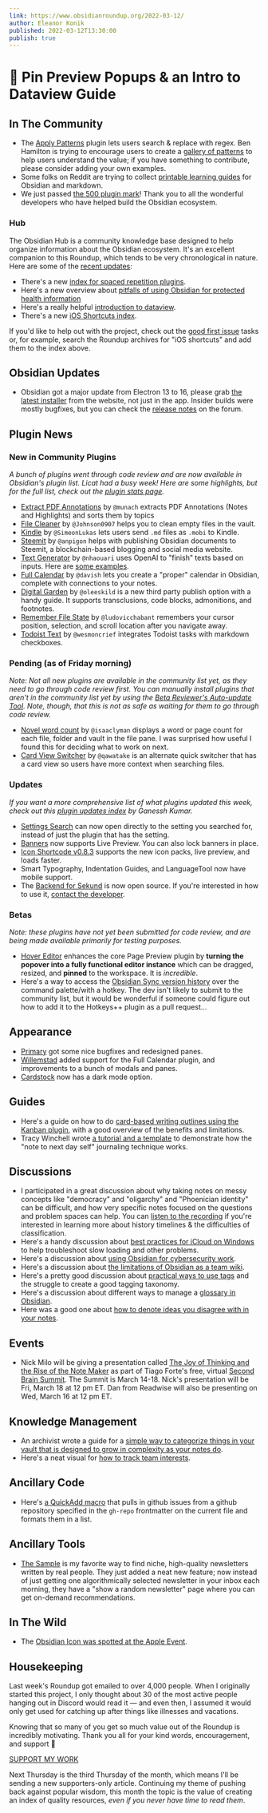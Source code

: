 ```yaml
---
link: https://www.obsidianroundup.org/2022-03-12/
author: Eleanor Konik
published: 2022-03-12T13:30:00
publish: true
---
```


# 🌠 Pin Preview Popups & an Intro to Dataview Guide
## In The Community

-   The [Apply Patterns](https://github.com/jglev/obsidian-apply-patterns-plugin) plugin lets users search & replace with regex. Ben Hamilton is trying to encourage users to create a [gallery of patterns](https://github.com/jglev/obsidian-apply-patterns-plugin/discussions/43) to help users understand the value; if you have something to contribute, please consider adding your own examples.
-   Some folks on Reddit are trying to collect [printable learning guides](https://www.reddit.com/r/ObsidianMD/comments/t9msb3/anybody_have_useful_obsidianmarkdown_printables/) for Obsidian and markdown.
-   We just passed [the 500 plugin mark](https://obsidian.md/plugins)! Thank you to all the wonderful developers who have helped build the Obsidian ecosystem.

### Hub

The Obsidian Hub is a community knowledge base designed to help organize information about the Obsidian ecosystem. It's an excellent companion to this Roundup, which tends to be very chronological in nature. Here are some of the [recent updates](https://github.com/obsidian-community/obsidian-hub/pulls?q=is%3Apr+is%3Amerged+sort%3Aupdated-desc+-label%3A%22scripted+update%22+-label%3A%22hub+tools+%26+scripts%22+%3E+):

-   There's a new [index for spaced repetition plugins](https://publish.obsidian.md/hub/02+-+Community+Expansions/02.01+Plugins+by+Category/Spaced+Repetition+Plugins).
-   Here's a new overview about [pitfalls of using Obsidian for protected health information](https://publish.obsidian.md/hub/04+-+Guides%2C+Workflows%2C+%26+Courses/Guides/HIPAA+Requirements+and+Obsidian+Primer)
-   Here's a really helpful [introduction to dataview](https://publish.obsidian.md/hub/04+-+Guides%2C+Workflows%2C+%26+Courses/Guides/An+Introduction+to+Dataview).
-   There's a new [iOS Shortcuts index](https://publish.obsidian.md/hub/02+-+Community+Expansions/02.04+Auxiliary+Tools+by+Category/iOS+Shortcuts).

If you'd like to help out with the project, check out the [good first issue](https://github.com/obsidian-community/obsidian-hub/issues?q=is%3Aissue+is%3Aopen+label%3A%22good+first+issue%22) tasks or, for example, search the Roundup archives for "iOS shortcuts" and add them to the index above.

## Obsidian Updates

-   Obsidian got a major update from Electron 13 to 16, please grab [the latest installer](https://obsidian.md/) from the website, not just in the app. Insider builds were mostly bugfixes, but you can check the [release notes](https://forum.obsidian.md/c/announcements/13) on the forum.

## Plugin News

### New in Community Plugins

_A bunch of plugins went through code review and are now available in Obsidian's plugin list. Licat had a busy week! Here are some highlights, but for the full list, check out the [plugin stats page](https://obsidian-plugin-stats.vercel.app/new)._

-   [Extract PDF Annotations](https://github.com/munach/obsidian-pdf-annotations) by `@munach` extracts PDF Annotations (Notes and Highlights) and sorts them by topics
-   [File Cleaner](https://github.com/Johnson0907/obsidian-file-cleaner) by `@Johnson0907` helps you to clean empty files in the vault.
-   [Kindle](https://github.com/SimeonLukas/obsidian-kindle-export) by `@SimeonLukas` lets users send `.md` files as `.mobi` to Kindle.
-   [Steemit](https://github.com/anpigon/obsidian-steemit-plugin) by `@anpigon` helps with publishing Obsidian documents to Steemit, a blockchain-based blogging and social media website.
-   [Text Generator](https://github.com/nhaouari/obsidian-textgenerator-plugin) by `@nhaouari` uses OpenAI to "finish" texts based on inputs. Here are [some examples](https://github.com/nhaouari/obsidian-textgenerator-plugin/blob/master/recipes.md).
-   [Full Calendar](https://github.com/davish/obsidian-full-calendar) by `@davish` lets you create a "proper" calendar in Obsidian, complete with connections to your notes.
-   [Digital Garden](https://github.com/oleeskild/obsidian-digital-garden) by `@oleeskild` is a new third party publish option with a handy guide. It supports transclusions, code blocks, admonitions, and footnotes.
-   [Remember File State](https://github.com/ludovicchabant/obsidian-remember-file-state) by `@ludovicchabant` remembers your cursor position, selection, and scroll location after you navigate away.
-   [Todoist Text](https://github.com/wesmoncrief/obsidian-todoist-text) by `@wesmoncrief` integrates Todoist tasks with markdown checkboxes.

### Pending (as of Friday morning)

_Note: Not all new plugins are available in the community list yet, as they need to go through code review first. You can manually install plugins that aren't in the community list yet by using the [Beta Reviewer's Auto-update Tool](https://github.com/TfTHacker/obsidian42-brat). Note, though, that this is not as safe as waiting for them to go through code review._

-   [Novel word count](https://github.com/isaaclyman/novel-word-count-obsidian) by `@isaaclyman` displays a word or page count for each file, folder and vault in the file pane. I was surprised how useful I found this for deciding what to work on next.
-   [Card View Switcher](https://github.com/qawatake/obsidian-card-view-switcher-plugin) by `@qawatake` is an alternate quick switcher that has a card view so users have more context when searching files.

### Updates

_If you want a more comprehensive list of what plugins updated this week, check out this [plugin updates index](https://obsidian-plugin-stats.vercel.app/updates) by Ganessh Kumar._

-   [Settings Search](https://github.com/valentine195/obsidian-settings-search/releases) can now open directly to the setting you searched for, instead of just the plugin that has the setting.
-   [Banners](https://github.com/noatpad/obsidian-banners/releases/tag/1.3.1) now supports Live Preview. You can also lock banners in place.
-   [Icon Shortcode v0.8.3](https://github.com/aidenlx/obsidian-icon-shortcodes/releases/tag/0.8.3) supports the new icon packs, live preview, and loads faster.
-   Smart Typography, Indentation Guides, and LanguageTool now have mobile support.
-   The [Backend for Sekund](https://github.com/Sekund/realm-backend) is now open source. If you're interested in how to use it, [contact the developer](https://twitter.com/sekund_io/status/1501549226630778882).

### Betas

_Note: these plugins have not yet been submitted for code review, and are being made available primarily for testing purposes._

-   [Hover Editor](https://github.com/nothingislost/obsidian-hover-editor#features) enhances the core Page Preview plugin by **turning the popover into a fully functional editor instance** which can be dragged, resized, and **pinned** to the workspace. It is _incredible_.
-   Here's a way to access the [Obsidian Sync version history](https://github.com/kometenstaub/obsidian-sync-version-history) over the command palette/with a hotkey. The dev isn't likely to submit to the community list, but it would be wonderful if someone could figure out how to add it to the Hotkeys++ plugin as a pull request...

## Appearance

-   [Primary](https://github.com/ceciliamay/obsidianmd-theme-primary/releases/tag/v.1.3.1) got some nice bugfixes and redesigned panes.
-   [Willemstad](https://github.com/tingmelvin/willemstad-x/releases/tag/v0.2.4) added support for the Full Calendar plugin, and improvements to a bunch of modals and panes.
-   [Cardstock](https://github.com/cassidoo/cardstock) now has a dark mode option.

## Guides

-   Here's a guide on how to do [card-based writing outlines using the Kanban plugin](https://www.workings.tools/p/card-based-writing-in-obsidian-using?s=w), with a good overview of the benefits and limitations.
-   Tracy Winchell wrote [a tutorial and a template](https://twitter.com/tracyplaces/status/1499080517286834176) to demonstrate how the "note to next day self" journaling technique works.

## Discussions

-   I participated in a great discussion about why taking notes on messy concepts like "democracy" and "oligarchy" and "Phoenician identity" can be difficult, and how very specific notes focused on the questions and problem spaces can help. You can [listen to the recording](https://twitter.com/bianca_oli_per/status/1500524483391672328) if you're interested in learning more about history timelines & the difficulties of classification.
-   Here's a handy discussion about [best practices for iCloud on Windows](https://www.reddit.com/r/ObsidianMD/comments/ta3ba5/obsidian_slow_to_load_workspace_and_indexing/) to help troubleshoot slow loading and other problems.
-   Here's a discussion about [using Obsidian for cybersecurity work](https://www.reddit.com/r/ObsidianMD/comments/t7ewmx/obsidian_for_cybersecurity_work/).
-   Here's a discussion about [the limitations of Obsidian as a team wiki](https://www.reddit.com/r/ObsidianMD/comments/t98p1a/is_obsidian_stable_enough_for_a_small_business/).
-   Here's a pretty good discussion about [practical ways to use tags](https://www.reddit.com/r/ObsidianMD/comments/t9gf6c/practically_paperless_with_obsidian_episode_21/) and the struggle to create a good tagging taxonomy.
-   Here's a discussion about different ways to manage a [glossary in Obsidian](https://www.reddit.com/r/ObsidianMD/comments/t9eow3/is_there_some_sort_of_a_glossary_plugin/).
-   Here was a good one about [how to denote ideas you disagree with in your notes](https://forum.obsidian.md/t/what-if-i-disagree/33677/9).

## Events

-   Nick Milo will be giving a presentation called [The Joy of Thinking and the Rise of the Note Maker](https://lu.ma/84yf2gzu) as part of Tiago Forte's free, virtual [Second Brain Summit](https://www.secondbrainsummit.com/). The Summit is March 14-18. Nick's presentation will be Fri, March 18 at 12 pm ET. Dan from Readwise will also be presenting on Wed, March 16 at 12 pm ET.

## Knowledge Management

-   An archivist wrote a guide for a [simple way to categorize things in your vault that is designed to grow in complexity as your notes do](https://forum.obsidian.md/t/cut-ter-away-the-chaos-of-your-vault-with-this-one-two-three-four-five-six-simple-method/33700).
-   Here's a neat visual for [how to track team interests](https://twitter.com/dasaptaerwin/status/1500354351159603201).

## Ancillary Code

-   Here's [a QuickAdd macro](https://gist.github.com/davish/90935658e1a43dc4e0e22e61b3eaf2eb) that pulls in github issues from a github repository specified in the `gh-repo` frontmatter on the current file and formats them in a list.

## Ancillary Tools

-   [The Sample](https://thesample.ai/?ref=9937) is my favorite way to find niche, high-quality newsletters written by real people. They just added a neat new feature; now instead of just getting one algorithmically selected newsletter in your inbox each morning, they have a "show a random newsletter" page where you can get on-demand recommendations.

## In The Wild

-   The [Obsidian Icon was spotted at the Apple Event](https://twitter.com/leahthedesigner/status/1501272834286526469).

## Housekeeping

Last week's Roundup got emailed to over 4,000 people. When I originally started this project, I only thought about 30 of the most active people hanging out in Discord would read it — and even then, I assumed it would only get used for catching up after things like illnesses and vacations.

Knowing that so many of you get so much value out of the Roundup is incredibly motivating. Thank you all for your kind words, encouragement, and support 💚

[SUPPORT MY WORK](https://www.obsidianroundup.org/#/portal/signup)

Next Thursday is the third Thursday of the month, which means I'll be sending a new supporters-only article. Continuing my theme of pushing back against popular wisdom, this month the topic is the value of creating an index of quality resources, _even if you never have time to read them_.